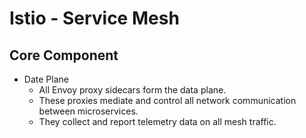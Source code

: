 # Istio - Service Mesh
## Core Component 
- Date Plane
   - All Envoy proxy sidecars form the data plane.
   - These proxies mediate and control all network communication between microservices. 
   - They collect and report telemetry data on all mesh traffic.

